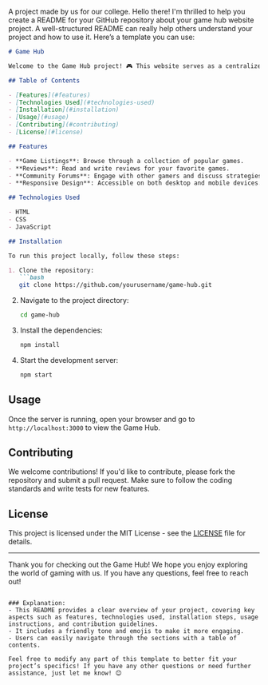 A project made by us for our college.
Hello there! I'm thrilled to help you create a README for your GitHub repository about your game hub website project. A well-structured README can really help others understand your project and how to use it. Here’s a template you can use:

```markdown
# Game Hub

Welcome to the Game Hub project! 🎮 This website serves as a centralized platform for all your gaming needs, providing information, reviews, and community forums for various games.

## Table of Contents

- [Features](#features)
- [Technologies Used](#technologies-used)
- [Installation](#installation)
- [Usage](#usage)
- [Contributing](#contributing)
- [License](#license)

## Features

- **Game Listings**: Browse through a collection of popular games.
- **Reviews**: Read and write reviews for your favorite games.
- **Community Forums**: Engage with other gamers and discuss strategies, tips, and more.
- **Responsive Design**: Accessible on both desktop and mobile devices.

## Technologies Used

- HTML
- CSS
- JavaScript

## Installation

To run this project locally, follow these steps:

1. Clone the repository:
   ```bash
   git clone https://github.com/yourusername/game-hub.git
   ```
2. Navigate to the project directory:
   ```bash
   cd game-hub
   ```
3. Install the dependencies:
   ```bash
   npm install
   ```
4. Start the development server:
   ```bash
   npm start
   ```

## Usage

Once the server is running, open your browser and go to `http://localhost:3000` to view the Game Hub.

## Contributing

We welcome contributions! If you'd like to contribute, please fork the repository and submit a pull request. Make sure to follow the coding standards and write tests for new features.

## License

This project is licensed under the MIT License - see the [LICENSE](LICENSE) file for details.

---

Thank you for checking out the Game Hub! We hope you enjoy exploring the world of gaming with us. If you have any questions, feel free to reach out!
```

### Explanation:
- This README provides a clear overview of your project, covering key aspects such as features, technologies used, installation steps, usage instructions, and contribution guidelines.
- It includes a friendly tone and emojis to make it more engaging.
- Users can easily navigate through the sections with a table of contents.

Feel free to modify any part of this template to better fit your project’s specifics! If you have any other questions or need further assistance, just let me know! 😊
